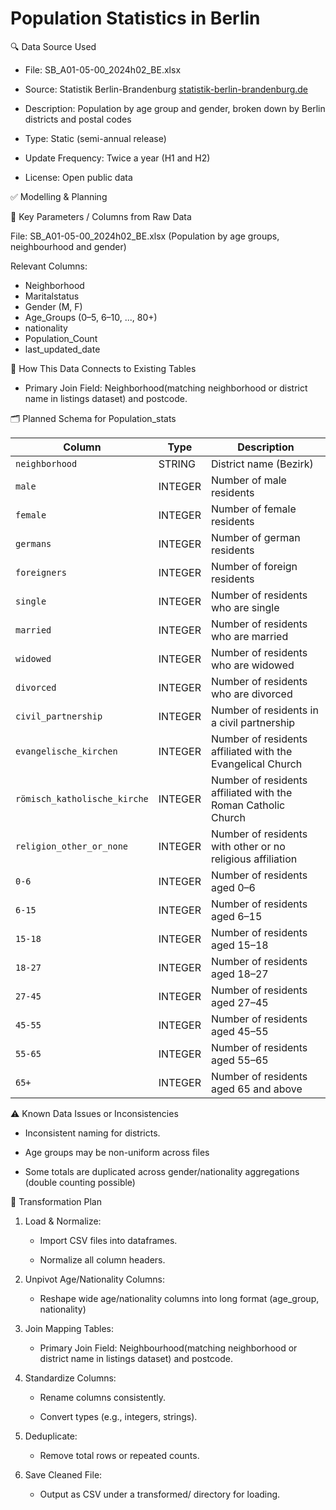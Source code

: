 # Population Statistics in Berlin
🔍 Data Source Used


* File: SB_A01-05-00_2024h02_BE.xlsx


* Source: Statistik Berlin-Brandenburg [statistik-berlin-brandenburg.de](https://www.statistik-berlin-brandenburg.de/bevoelkerung)


*  Description: Population by age group and gender, broken down by Berlin districts and postal codes


*  Type: Static (semi-annual release)


*  Update Frequency: Twice a year (H1 and H2)


*  License: Open public data


✅ Modelling & Planning


📌 Key Parameters / Columns from Raw Data


File: SB_A01-05-00_2024h02_BE.xlsx (Population by age groups, neighbourhood and gender)


 Relevant Columns:

 
* Neighborhood
* Maritalstatus
* Gender (M, F)
* Age_Groups (0–5, 6–10, ..., 80+)
* nationality
* Population_Count
* last_updated_date


🧩 How This Data Connects to Existing Tables


*  Primary Join Field: Neighborhood(matching neighborhood or district name in listings dataset) and postcode.


🗂️ Planned Schema for Population_stats


| Column                 | Type      | Description                                         |
|------------------------|-----------|-----------------------------------------------------|
| `neighborhood`                   | STRING      | District name (Bezirk)         |
| `male`             | INTEGER     | Number of male residents                               |
| `female`            | INTEGER      | Number of female residents                      |
| `germans`     | INTEGER      | Number of german residents    |
| `foreigners`       | INTEGER      | Number of foreign residents           |
| `single` | INTEGER      | Number of residents who are single   |
| `married` | INTEGER      | Number of residents who are married   |
| `widowed` | INTEGER      | Number of residents who are widowed   |
| `divorced` | INTEGER      | Number of residents who are divorced   |
| `civil_partnership` | INTEGER      | Number of residents in a civil partnership   |
| `evangelische_kirchen` | INTEGER      | Number of residents affiliated with the Evangelical Church   |
| `römisch_katholische_kirche` | INTEGER      | Number of residents affiliated with the Roman Catholic Church   |
| `religion_other_or_none` | INTEGER      | Number of residents with other or no religious affiliation   |
| `0-6` | INTEGER      | Number of residents aged 0–6   |
| `6-15` | INTEGER      | Number of residents aged 6–15   |
| `15-18` | INTEGER      | Number of residents aged 15–18   |
| `18-27` | INTEGER     | Number of residents aged 18–27   |
| `27-45` | INTEGER      | Number of residents aged 27–45   |
| `45-55` | INTEGER      | Number of residents aged 45–55   |
| `55-65` | INTEGER      | Number of residents aged 55–65   |
| `65+` | INTEGER      | Number of residents aged 65 and above   |


⚠️ Known Data Issues or Inconsistencies


* Inconsistent naming for districts.


* Age groups may be non-uniform across files


* Some totals are duplicated across gender/nationality aggregations (double counting possible)



🔄 Transformation Plan


1. Load & Normalize:


    *  Import CSV files into dataframes.


    *  Normalize all column headers.


2. Unpivot Age/Nationality Columns:


    *  Reshape wide age/nationality columns into long format (age_group, nationality)


3. Join Mapping Tables:


    *  Primary Join Field: Neighbourhood(matching neighborhood or district name in listings dataset) and postcode.


4. Standardize Columns:


    *  Rename columns consistently.


    *  Convert types (e.g., integers, strings).


5. Deduplicate:


    *  Remove total rows or repeated counts.


6. Save Cleaned File:


    *  Output as CSV  under a transformed/ directory for loading.
